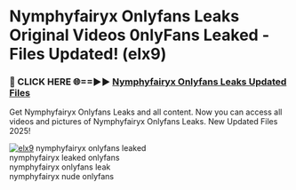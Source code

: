 # Nymphyfairyx Onlyfans Leaks Original Videos 0nlyFans Leaked - Files Updated! (elx9)

<h3>🔴 CLICK HERE 🌐==►► <a href="https://tinyurl.com/ms9xzufz" rel="nofollow">Nymphyfairyx Onlyfans Leaks Updated Files</a></h3>

Get Nymphyfairyx Onlyfans Leaks and all content. Now you can access all videos and pictures of Nymphyfairyx Onlyfans Leaks. New Updated Files 2025!

[![elx9](https://i.imgur.com/ppqm5kG.gif)](https://tinyurl.com/ms9xzufz)
nymphyfairyx onlyfans leaked<br>
nymphyfairyx leaked onlyfans<br>
nymphyfairyx onlyfans leak<br>
nymphyfairyx nude onlyfans
